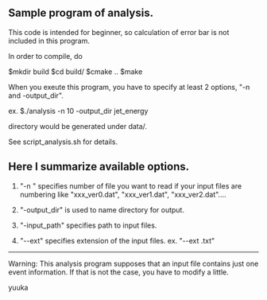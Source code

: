 ## Sample program of analysis.


This code is intended for beginner, so calculation of error bar is not included in this program. 



In order to compile, do

  $mkdir build
  $cd build/
  $cmake ..
  $make


When you exeute this program, you have to specify at least 2 options, "-n and -output_dir".

ex.  $./analysis -n  10  -output_dir jet_energy

 directory would be generated under data/.


See script_analysis.sh for details.


Here I summarize available options.
-----------------------------------------------------------------------
1) "-n " specifies number of file you want to read if your input files are numbering like "xxx_ver0.dat", "xxx_ver1.dat", "xxx_ver2.dat"....

2) "-output_dir" is used to name directory for output.

3) "-input_path" specifies path to input files.

4) "--ext" specifies extension of the input files. ex. "--ext .txt"

--------------------------------------------------------------------




Warning: This analysis program supposes that an input file contains just one event information. If that is not the case, you have to modify a little.





yuuka
